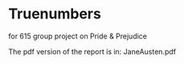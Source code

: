 # Truenumbers
for 615 group project on Pride &amp; Prejudice

The pdf version of the report is in: JaneAusten.pdf
